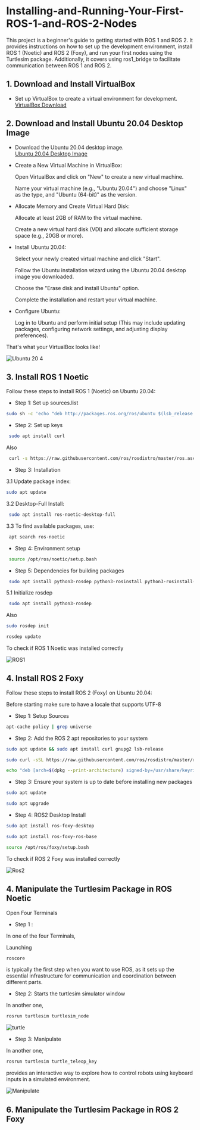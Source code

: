 # Installing-and-Running-Your-First-ROS-1-and-ROS-2-Nodes
This project is a beginner's guide to getting started with ROS 1 and ROS 2. It provides instructions on how to set up the development environment, install ROS 1 (Noetic) and ROS 2 (Foxy), and run your first nodes using the Turtlesim package. Additionally, it covers using ros1_bridge to facilitate communication between ROS 1 and ROS 2.

## **1. Download and Install VirtualBox**
- Set up VirtualBox to create a virtual environment for development.  
[VirtualBox Download](https://www.virtualbox.org/wiki/Downloads)

## **2. Download and Install Ubuntu 20.04 Desktop Image**
- Download the Ubuntu 20.04 desktop image.  
[Ubuntu 20.04 Desktop Image](https://releases.ubuntu.com/20.04/)

- Create a New Virtual Machine in VirtualBox:
  
  Open VirtualBox and click on "New" to create a new virtual machine.
  
  Name your virtual machine (e.g., "Ubuntu 20.04") and choose "Linux" as the type, and "Ubuntu (64-bit)" as the version.

- Allocate Memory and Create Virtual Hard Disk:

  Allocate at least 2GB of RAM to the virtual machine.

  Create a new virtual hard disk (VDI) and allocate sufficient storage space (e.g., 20GB or more).

- Install Ubuntu 20.04:

  Select your newly created virtual machine and click "Start".

  Follow the Ubuntu installation wizard using the Ubuntu 20.04 desktop image you downloaded.

  Choose the "Erase disk and install Ubuntu" option.

  Complete the installation and restart your virtual machine.

- Configure Ubuntu:

  Log in to Ubuntu and perform initial setup (This may include updating packages, configuring network settings, and adjusting display preferences).

That's what your VirtualBox looks like!


  ![Ubuntu 20 4](https://github.com/justRuba/Installing-and-Running-Your-First-ROS-1-and-ROS-2-Nodes/assets/134620937/90858fd5-7a1e-44c4-a286-5a8c9f221ba2)


## **3. Install ROS 1 Noetic**

Follow these steps to install ROS 1 (Noetic) on Ubuntu 20.04:

- Step 1: Set up sources.list
 
```bash
sudo sh -c 'echo "deb http://packages.ros.org/ros/ubuntu $(lsb_release -sc) main" > /etc/apt/sources.list.d/ros-latest.list'
```

- Step 2: Set up keys

```bash
 sudo apt install curl
```
Also 

```bash
 curl -s https://raw.githubusercontent.com/ros/rosdistro/master/ros.asc | sudo apt-key add -
```

- Step 3: Installation
  
3.1 Update package index:
  
```bash
sudo apt update
```
3.2 Desktop-Full Install:

```bash
 sudo apt install ros-noetic-desktop-full
```
3.3 To find available packages, use:

```bash
 apt search ros-noetic
```
- Step 4: Environment setup

```bash
 source /opt/ros/noetic/setup.bash
```

- Step 5: Dependencies for building packages

```bash
 sudo apt install python3-rosdep python3-rosinstall python3-rosinstall-generator python3-wstool build-essential
```

5.1 Initialize rosdep

```bash
 sudo apt install python3-rosdep
```
Also

```bash
sudo rosdep init
```
```bash
rosdep update
```

To check if ROS 1 Noetic was installed correctly

![ROS1](https://github.com/justRuba/Installing-and-Running-Your-First-ROS-1-and-ROS-2-Nodes/assets/134620937/9e06e2f5-cfe1-4b3f-b60e-38fef480bbe2)

## **4. Install ROS 2 Foxy**

Follow these steps to install ROS 2 (Foxy) on Ubuntu 20.04:

Before starting make sure to have a locale that supports UTF-8

- Step 1: Setup Sources

```bash
apt-cache policy | grep universe 
```

- Step 2: Add the ROS 2 apt repositories to your system

```bash
sudo apt update && sudo apt install curl gnupg2 lsb-release
```
```bash
sudo curl -sSL https://raw.githubusercontent.com/ros/rosdistro/master/ros.key  -o /usr/share/keyrings/ros-archive-keyring.gpg 
```
```bash
echo "deb [arch=$(dpkg --print-architecture) signed-by=/usr/share/keyrings/ros-archive-keyring.gpg] http://packages.ros.org/ros2/ubuntu $(source /etc/os-release && echo $UBUNTU_CODENAME) main" | sudo tee /etc/apt/sources.list.d/ros2.list > /dev/null
```

- Step 3: Ensure your system is up to date before installing new packages

```bash
sudo apt update 
```
```bash
sudo apt upgrade
```

- Step 4: ROS2 Desktop Install

```bash
sudo apt install ros-foxy-desktop
```
```bash
sudo apt install ros-foxy-ros-base 
```
```bash
source /opt/ros/foxy/setup.bash   
```
To check if ROS 2 Foxy was installed correctly

![Ros2](https://github.com/justRuba/Installing-and-Running-Your-First-ROS-1-and-ROS-2-Nodes/assets/134620937/1d343c78-c71a-486c-bbd8-09309a5a796c)

## **4. Manipulate the Turtlesim Package in ROS Noetic**

Open Four Terminals

- Step 1 :

In one of the four Terminals,

Launching

```bash
roscore  
```
is typically the first step when you want to use ROS, as it sets up the essential infrastructure for communication and coordination between different parts.

- Step 2: Starts the turtlesim simulator window

In another one,

```bash
rosrun turtlesim turtlesim_node  
```

![turtle](https://github.com/justRuba/Installing-and-Running-Your-First-ROS-1-and-ROS-2-Nodes/assets/134620937/e3833822-61ed-4158-bf01-8e5eab90067a)

- Step 3: Manipulate

In another one, 

```bash
rosrun turtlesim turtle_teleop_key
```
provides an interactive way to explore how to control robots using keyboard inputs in a simulated environment.

![Manipulate](https://github.com/justRuba/Installing-and-Running-Your-First-ROS-1-and-ROS-2-Nodes/assets/134620937/4de03724-cd07-428e-9f82-ab227117683f)

## **6. Manipulate the Turtlesim Package in ROS 2 Foxy**
